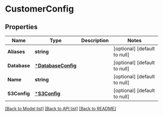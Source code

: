 # CustomerConfig

## Properties
Name | Type | Description | Notes
------------ | ------------- | ------------- | -------------
**Aliases** | **string** |  | [optional] [default to null]
**Database** | [***DatabaseConfig**](DatabaseConfig.md) |  | [optional] [default to null]
**Name** | **string** |  | [optional] [default to null]
**S3Config** | [***S3Config**](S3Config.md) |  | [optional] [default to null]

[[Back to Model list]](../README.md#documentation-for-models) [[Back to API list]](../README.md#documentation-for-api-endpoints) [[Back to README]](../README.md)


